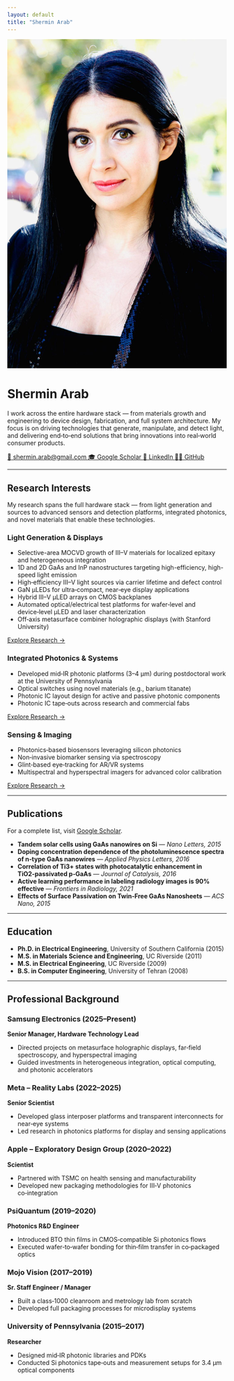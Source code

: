 ```yaml
---
layout: default
title: "Shermin Arab"
---
```


<div class="header">
  <div class="profile-section">
    <img src="images/profile.jpg" alt="Shermin Arab" class="profile-image">
    <div class="profile-info">
      <h1>Shermin Arab</h1>
      <div class="profile-summary">
        <p>I work across the entire hardware stack — from materials growth and engineering to device design, fabrication, and full system architecture. My focus is on driving technologies that generate, manipulate, and detect light, and delivering end‑to‑end solutions that bring innovations into real‑world consumer products.</p>
      </div>
    </div>
  </div>

  <div class="contact-info">
    <a href="mailto:shermin.arab@gmail.com" class="contact-item">
      📧 shermin.arab@gmail.com
    </a>
    <a href="https://scholar.google.com/citations?user=eQia-IIAAAAJ&hl=en" class="contact-item" target="_blank">
      🎓 Google Scholar
    </a>
    <a href="https://www.linkedin.com/in/shermin-arab-phd-03392412/" class="contact-item" target="_blank">
      💼 LinkedIn
    </a>
    <a href="https://github.com/shermin-ara" class="contact-item" target="_blank">
      🧑‍💻 GitHub
    </a>
  </div>
</div>

---

## Research Interests

My research spans the full hardware stack — from light generation and sources to advanced sensors and detection platforms, integrated photonics, and novel materials that enable these technologies.

### Light Generation & Displays
- Selective-area MOCVD growth of III–V materials for localized epitaxy and heterogeneous integration
- 1D and 2D GaAs and InP nanostructures targeting high-efficiency, high-speed light emission
- High‑efficiency III–V light sources via carrier lifetime and defect control
- GaN µLEDs for ultra‑compact, near‑eye display applications
- Hybrid III–V µLED arrays on CMOS backplanes
- Automated optical/electrical test platforms for wafer‑level and device‑level µLED and laser characterization
- Off‑axis metasurface combiner holographic displays (with Stanford University)

[Explore Research →](lightgeneration.html)

### Integrated Photonics & Systems
- Developed mid‑IR photonic platforms (3–4 µm) during postdoctoral work at the University of Pennsylvania
- Optical switches using novel materials (e.g., barium titanate)
- Photonic IC layout design for active and passive photonic components
- Photonic IC tape‑outs across research and commercial fabs

[Explore Research →](photonics.html)

### Sensing & Imaging
- Photonics‑based biosensors leveraging silicon photonics
- Non‑invasive biomarker sensing via spectroscopy
- Glint‑based eye‑tracking for AR/VR systems
- Multispectral and hyperspectral imagers for advanced color calibration

[Explore Research →](sensing-imaging.html)

---

## Publications

For a complete list, visit [Google Scholar](https://scholar.google.com/citations?user=eQia-IIAAAAJ&hl=en).

- **Tandem solar cells using GaAs nanowires on Si** — *Nano Letters, 2015*
- **Doping concentration dependence of the photoluminescence spectra of n‑type GaAs nanowires** — *Applied Physics Letters, 2016*
- **Correlation of Ti3+ states with photocatalytic enhancement in TiO2‑passivated p‑GaAs** — *Journal of Catalysis, 2016*
- **Active learning performance in labeling radiology images is 90% effective** — *Frontiers in Radiology, 2021*
- **Effects of Surface Passivation on Twin‑Free GaAs Nanosheets** — *ACS Nano, 2015*

---

## Education

- **Ph.D. in Electrical Engineering**, University of Southern California (2015)
- **M.S. in Materials Science and Engineering**, UC Riverside (2011)
- **M.S. in Electrical Engineering**, UC Riverside (2009)
- **B.S. in Computer Engineering**, University of Tehran (2008)

---

## Professional Background

### Samsung Electronics (2025–Present)
**Senior Manager, Hardware Technology Lead**  
- Directed projects on metasurface holographic displays, far‑field spectroscopy, and hyperspectral imaging  
- Guided investments in heterogeneous integration, optical computing, and photonic accelerators

### Meta – Reality Labs (2022–2025)
**Senior Scientist**  
- Developed glass interposer platforms and transparent interconnects for near‑eye systems  
- Led research in photonics platforms for display and sensing applications

### Apple – Exploratory Design Group (2020–2022)
**Scientist**  
- Partnered with TSMC on health sensing and manufacturability  
- Developed new packaging methodologies for III‑V photonics co‑integration

### PsiQuantum (2019–2020)
**Photonics R&D Engineer**  
- Introduced BTO thin films in CMOS‑compatible Si photonics flows  
- Executed wafer‑to‑wafer bonding for thin‑film transfer in co‑packaged optics

### Mojo Vision (2017–2019)
**Sr. Staff Engineer / Manager**  
- Built a class‑1000 cleanroom and metrology lab from scratch  
- Developed full packaging processes for microdisplay systems

### University of Pennsylvania (2015–2017)
**Researcher**  
- Designed mid‑IR photonic libraries and PDKs  
- Conducted Si photonics tape‑outs and measurement setups for 3.4 µm optical components
